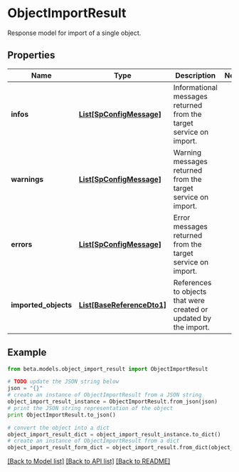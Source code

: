 # ObjectImportResult

Response model for import of a single object.

## Properties
Name | Type | Description | Notes
------------ | ------------- | ------------- | -------------
**infos** | [**List[SpConfigMessage]**](SpConfigMessage.md) | Informational messages returned from the target service on import. | 
**warnings** | [**List[SpConfigMessage]**](SpConfigMessage.md) | Warning messages returned from the target service on import. | 
**errors** | [**List[SpConfigMessage]**](SpConfigMessage.md) | Error messages returned from the target service on import. | 
**imported_objects** | [**List[BaseReferenceDto1]**](BaseReferenceDto1.md) | References to objects that were created or updated by the import. | 

## Example

```python
from beta.models.object_import_result import ObjectImportResult

# TODO update the JSON string below
json = "{}"
# create an instance of ObjectImportResult from a JSON string
object_import_result_instance = ObjectImportResult.from_json(json)
# print the JSON string representation of the object
print ObjectImportResult.to_json()

# convert the object into a dict
object_import_result_dict = object_import_result_instance.to_dict()
# create an instance of ObjectImportResult from a dict
object_import_result_form_dict = object_import_result.from_dict(object_import_result_dict)
```
[[Back to Model list]](../README.md#documentation-for-models) [[Back to API list]](../README.md#documentation-for-api-endpoints) [[Back to README]](../README.md)


